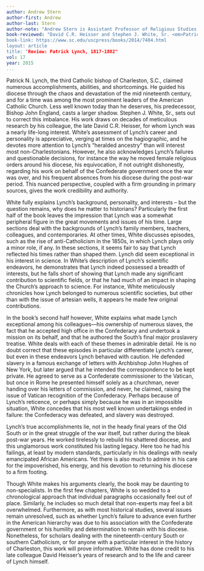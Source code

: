 ```yaml
---
author: Andrew Stern
author-first: Andrew
author-last: Stern
author-note: "Andrew Stern is Assistant Professor of Religious Studies at North Carolina Wesleyan College."
book-reviewed: "David C.R. Heisser and Stephen J. White, Sr. <em>Patrick Lynch, 1817-1882: Third Catholic Bishop of Charleston</em>. Columbia:  University of South Carolina Press, 2015. 280pp. ISBN 9781611174045.
book-link: https://www.sc.edu/uscpress/books/2014/7404.html
layout: article
title: "Review: Patrick Lynch, 1817-1882"
vol: 17
year: 2015
...
```



Patrick N. Lynch, the third Catholic bishop of Charleston, S.C., claimed numerous accomplishments, abilities, and shortcomings. He guided his diocese through the chaos and devastation of the mid nineteenth century, and for a time was among the most prominent leaders of the American Catholic Church. Less well known today than he deserves, his predecessor, Bishop John England, casts a larger shadow. Stephen J. White, Sr., sets out to correct this imbalance. His work draws on decades of meticulous research by his colleague, the late David C.R. Heisser, for whom Lynch was a nearly life-long interest. White’s assessment of Lynch’s career and personality is appreciative, verging at times on the hagiographic, and he devotes more attention to Lynch’s “heralded ancestry” than will interest most non-Charlestonians. However, he also acknowledges Lynch’s failures and questionable decisions, for instance the way he moved female religious orders around his diocese, his equivocation, if not outright dishonestly, regarding his work on behalf of the Confederate government once the war was over, and his frequent absences from his diocese during the post-war period. This nuanced perspective, coupled with a firm grounding in primary sources, gives the work credibility and authority.

White fully explains Lynch’s background, personality, and interests – but the question remains, why does he matter to historians? Particularly the first half of the book leaves the impression that Lynch was a somewhat peripheral figure in the great movements and issues of his time. Large sections deal with the backgrounds of Lynch’s family members, teachers, colleagues, and contemporaries. At other times, White discusses episodes, such as the rise of anti-Catholicism in the 1850s, in which Lynch plays only a minor role, if any. In these sections, it seems fair to say that Lynch reflected his times rather than shaped them. Lynch did seem exceptional in his interest in science. In White’s description of Lynch’s scientific endeavors, he demonstrates that Lynch indeed possessed a breadth of interests, but he falls short of showing that Lynch made any significant contribution to scientific fields, or that he had much of an impact in shaping the Church’s approach to science. For instance, White meticulously chronicles how Lynch belonged to numerous scientific societies, but other than with the issue of artesian wells, it appears he made few original contributions. 

In the book’s second half however, White explains what made Lynch exceptional among his colleagues—his ownership of numerous slaves, the fact that he accepted high office in the Confederacy and undertook a mission on its behalf, and that he authored the South’s final major proslavery treatise. White deals with each of these themes in admirable detail. He is no doubt correct that these episodes in particular differentiate Lynch’s career, but even in these endeavors Lynch behaved with caution. He defended slavery in a famous exchange of letters with Archbishop John Hughes of New York, but later argued that he intended the correspondence to be kept private. He agreed to serve as a Confederate commissioner to the Vatican, but once in Rome he presented himself solely as a churchman, never handing over his letters of commission, and never, he claimed, raising the issue of Vatican recognition of the Confederacy. Perhaps because of Lynch’s reticence, or perhaps simply because he was in an impossible situation, White concedes that his most well known undertakings ended in failure: the Confederacy was defeated, and slavery was destroyed. 

Lynch’s true accomplishments lie, not in the heady final years of the Old South or in the great struggle of the war itself, but rather during the bleak post-war years. He worked tirelessly to rebuild his shattered diocese, and this unglamorous work constituted his lasting legacy. Here too he had his failings, at least by modern standards, particularly in his dealings with newly emancipated African Americans. Yet there is also much to admire in his care for the impoverished, his energy, and his devotion to returning his diocese to a firm footing.

Though White makes his arguments clearly, the book may be daunting to non-specialists. In the first few chapters, White is so wedded to a chronological approach that individual paragraphs occasionally feel out of place.  Similarly, he includes so much detail that non-experts may feel a bit overwhelmed. Furthermore, as with most historical studies, several issues remain unresolved, such as whether Lynch’s failure to advance even further in the American hierarchy was due to his association with the Confederate government or his humility and determination to remain with his diocese. Nonetheless, for scholars dealing with the nineteenth-century South or southern Catholicism, or for anyone with a particular interest in the history of Charleston, this work will prove informative. White has done credit to his late colleague David Heisser’s years of research and to the life and career of Lynch himself. 
